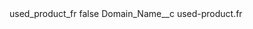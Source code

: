 <?xml version="1.0" encoding="UTF-8"?>
<CustomMetadata xmlns="http://soap.sforce.com/2006/04/metadata" xmlns:xsi="http://www.w3.org/2001/XMLSchema-instance" xmlns:xsd="http://www.w3.org/2001/XMLSchema">
    <label>used_product_fr</label>
    <protected>false</protected>
    <values>
        <field>Domain_Name__c</field>
        <value xsi:type="xsd:string">used-product.fr</value>
    </values>
</CustomMetadata>
